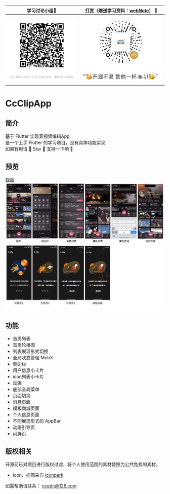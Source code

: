 
|                                      学习讨论小组🍻                                      |   打赏（赠送学习资料：[webNote](https://github.com/Cc-Edit/webNote)） :confetti_ball:    | 
|:----------------------------------------------------------------------------------:|:---------------------------------------------------------------------:| 
| ![wechat.png](https://github.com/Cc-Edit/Cc-Edit/blob/main/public/CcClip.png) |     ![img.png](https://github.com/Cc-Edit/Cc-Edit/blob/main/public/img.png)  |


# CcClipApp

## 简介
基于 Flutter 实现音视频编辑App <br/>
是一个上手 Flutter 的学习项目，没有具体功能实现 <br/>
如果有用请 🌟 Star 🌟 支持一下哟 🫣 <br/>

## 预览
[视频](https://www.bilibili.com/video/BV1Ua4y1o7X3/)    
![preview.jpg](https://github.com/Cc-Edit/CcClipApp/blob/main/preview.jpg)

## 功能
- 首页列表
- 首页轮播图
- 列表展现形式切换
- 全局状态管理 MobX
- 侧边栏
- 用户信息小卡片
- icon列表小卡片
- 动画
- 底部全局菜单
- 页面切换
- 消息页面
- 模板商城页面
- 个人信息页面
- 不同展现形式的 AppBar
- 动画引导页
- 闪屏页

## 版权相关
  开源前已对项目进行版权过滤，将个人使用范围的素材替换为公共免费的素材。
  - icon、插图来自 [iconpark](https://iconpark.oceanengine.com/official)


如需帮助请联系： ccedit@126.com
